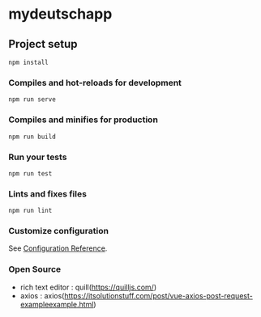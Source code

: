 # mydeutschapp

## Project setup

```
npm install
```

### Compiles and hot-reloads for development

```
npm run serve
```

### Compiles and minifies for production

```
npm run build
```

### Run your tests

```
npm run test
```

### Lints and fixes files

```
npm run lint
```

### Customize configuration

See [Configuration Reference](https://cli.vuejs.org/config/).

### Open Source

- rich text editor : quill(https://quilljs.com/)
- axios : axios(https://itsolutionstuff.com/post/vue-axios-post-request-exampleexample.html)
